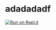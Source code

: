 # adadadadf
[![Run on Repl.it](https://repl.it/badge/github/kazouya25/pristej)](https://repl.it/github/kazouya25/pristej)